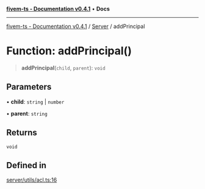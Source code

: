 [**fivem-ts - Documentation v0.4.1**](../../../README.md) • **Docs**

***

[fivem-ts - Documentation v0.4.1](../../../README.md) / [Server](../README.md) / addPrincipal

# Function: addPrincipal()

> **addPrincipal**(`child`, `parent`): `void`

## Parameters

• **child**: `string` \| `number`

• **parent**: `string`

## Returns

`void`

## Defined in

[server/utils/acl.ts:16](https://github.com/Purpose-Dev/fivem-ts/blob/af9f57481b70813a163451854c2103aaaed13195/src/server/utils/acl.ts#L16)
